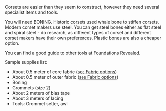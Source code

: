 Corsets are easier than they seem to construct, however they need several specialist items and tools.

You will need BONING. Historic corsets used whale bone to stiffen corsets. Modern corset makers use steel. You can get steel bones either as flat steel and spiral steel - do research, as different types of corset and different corset makers have their own preferences. Plastic bones are also a cheaper option.

You can find a good guide to other tools at Foundations Revealed.

Sample supplies list:

* About 0.5 meter of core fabric ([see Fabric options](/docs/patterns/cathrin/fabric))
* About 0.5 meter of outer fabric ([see Fabric options](/docs/patterns/cathrin/fabric))
* Boning
* Grommets (size 2)
* About 2 meters of bias tape
* About 3 meters of lacing
* Tools: Grommet setter, awl
